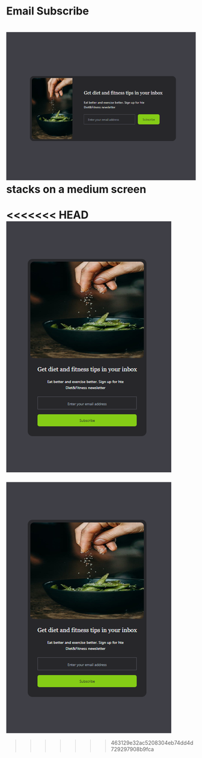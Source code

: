# Email Subscribe 


![Alt text](images/email-subscribe.png) <br/>
stacks on a medium screen<br/><br/>
<<<<<<< HEAD
![Alt text](images/email-subscribe2.png)
=======
![Alt text](images/email-subscribe2.png)
>>>>>>> 463129e32ac5208304eb74dd4d729297908b9fca
